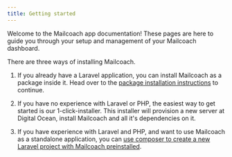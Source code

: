 ```yaml
---
title: Getting started
---
```


Welcome to the Mailcoach app documentation! These pages are here to guide you through your setup and management of your Mailcoach dashboard.

There are three ways of installing Mailcoach.

1. If you already have a Laravel application, you can install Mailcoach as a package inside it. Head over to the [package installation instructions](/docs/package/general/installation-and-setup) to continue.

2. If you have no experience with Laravel or PHP, the easiest way to get started is our 1-click-installer. This installer will provision a new server at Digital Ocean, install Mailcoach and all it's dependencies on it.

3. If you have experience with Laravel and PHP, and want to use Mailcoach as a standalone application, you can [use composer to create a new Laravel project with Mailcoach preinstalled](https://mailcoach.app.test/docs/app/installation/using-composer).
